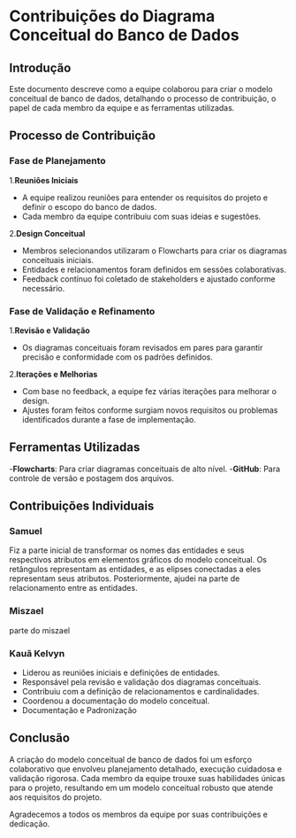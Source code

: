 # Contribuições do Diagrama Conceitual do Banco de Dados

## Introdução

Este documento descreve como a equipe colaborou para criar o modelo conceitual de banco de dados, detalhando o processo de contribuição, o papel de cada membro da equipe e as ferramentas utilizadas.

## Processo de Contribuição

### Fase de Planejamento

1.**Reuniões Iniciais**

- A equipe realizou reuniões para entender os requisitos do projeto e definir o escopo do banco de dados.
- Cada membro da equipe contribuiu com suas ideias e sugestões.

2.**Design Conceitual**

- Membros selecionandos utilizaram o Flowcharts para criar os diagramas conceituais iniciais.
- Entidades e relacionamentos foram definidos em sessões colaborativas.
- Feedback contínuo foi coletado de stakeholders e ajustado conforme necessário.

### Fase de Validação e Refinamento

1.**Revisão e Validação**

- Os diagramas conceituais foram revisados em pares para garantir precisão e conformidade com os padrões definidos.

2.**Iterações e Melhorias**

- Com base no feedback, a equipe fez várias iterações para melhorar o design.
- Ajustes foram feitos conforme surgiam novos requisitos ou problemas identificados durante a fase de implementação.

## Ferramentas Utilizadas

-**Flowcharts**: Para criar diagramas conceituais de alto nível.
-**GitHub**: Para controle de versão e postagem dos arquivos.

## Contribuições Individuais

### Samuel

Fiz a parte inicial de transformar os nomes das entidades e seus respectivos atributos em elementos gráficos do modelo conceitual. Os retângulos representam as entidades, e as elipses conectadas a eles representam seus atributos. Posteriormente, ajudei na parte de relacionamento entre as entidades.

### Miszael

parte do miszael

### Kauã Kelvyn

- Liderou as reuniões iniciais e definições de entidades.
- Responsável pela revisão e validação dos diagramas conceituais.
- Contribuiu com a definição de relacionamentos e cardinalidades.
- Coordenou a documentação do modelo conceitual.
- Documentação e Padronização

## Conclusão

A criação do modelo conceitual de banco de dados foi um esforço colaborativo que envolveu planejamento detalhado, execução cuidadosa e validação rigorosa. Cada membro da equipe trouxe suas habilidades únicas para o projeto, resultando em um modelo conceitual robusto que atende aos requisitos do projeto.

Agradecemos a todos os membros da equipe por suas contribuições e dedicação.
